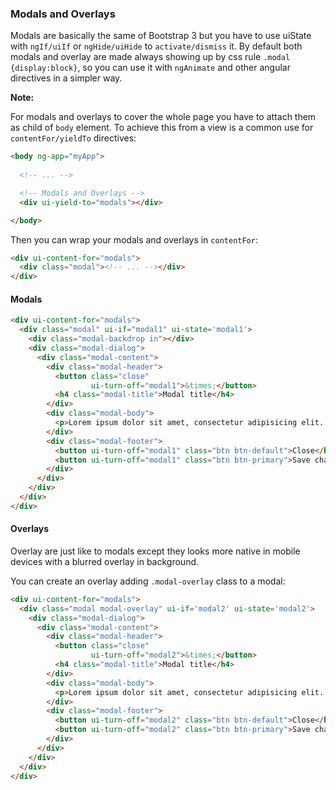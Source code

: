 ### Modals and Overlays

Modals are basically the same of Bootstrap 3 but you have to use uiState with `ngIf/uiIf` or `ngHide/uiHide` to `activate/dismiss` it. By default both modals and overlay are made always showing up by css rule `.modal {display:block}`, so you can use it with `ngAnimate` and other angular directives in a simpler way.

**Note:**

For modals and overlays to cover the whole page you have to attach them as child of `body` element. To achieve this from a view is a common use for `contentFor/yieldTo` directives:

``` html
<body ng-app="myApp">
  
  <!-- ... -->

  <!-- Modals and Overlays -->
  <div ui-yield-to="modals"></div>

</body>
```

Then you can wrap your modals and overlays in `contentFor`:

``` html
<div ui-content-for="modals">
  <div class="modal"><!-- ... --></div>
</div>
```

#### Modals

``` html
<div ui-content-for="modals">
  <div class="modal" ui-if="modal1" ui-state='modal1'>
    <div class="modal-backdrop in"></div>
    <div class="modal-dialog">
      <div class="modal-content">
        <div class="modal-header">
          <button class="close" 
                  ui-turn-off="modal1">&times;</button>
          <h4 class="modal-title">Modal title</h4>
        </div>
        <div class="modal-body">
          <p>Lorem ipsum dolor sit amet, consectetur adipisicing elit. Distinctio quo illum nihil voluptatem earum optio repellendus, molestias illo facere, ea non. Possimus assumenda illo accusamus voluptatibus, vel corporis maxime quam.</p>
        </div>
        <div class="modal-footer">
          <button ui-turn-off="modal1" class="btn btn-default">Close</button>
          <button ui-turn-off="modal1" class="btn btn-primary">Save changes</button>
        </div>
      </div>
    </div>
  </div>
</div>
```

#### Overlays

Overlay are just like to modals except they looks more native in mobile devices with a blurred overlay in background.

You can create an overlay adding `.modal-overlay` class to a modal:

``` html
<div ui-content-for="modals">
  <div class="modal modal-overlay" ui-if='modal2' ui-state='modal2'>
    <div class="modal-dialog">
      <div class="modal-content">
        <div class="modal-header">
          <button class="close"
                  ui-turn-off="modal2">&times;</button>
          <h4 class="modal-title">Modal title</h4>
        </div>
        <div class="modal-body">
          <p>Lorem ipsum dolor sit amet, consectetur adipisicing elit. Alias, amet harum reiciendis enim adipisci magni fugit suscipit eaque corporis? Saepe eius ipsum optio dolorum a qui adipisci, reprehenderit totam temporibus!</p>
        </div>
        <div class="modal-footer">
          <button ui-turn-off="modal2" class="btn btn-default">Close</button>
          <button ui-turn-off="modal2" class="btn btn-primary">Save changes</button>
        </div>
      </div>
    </div>
  </div>
</div>
```